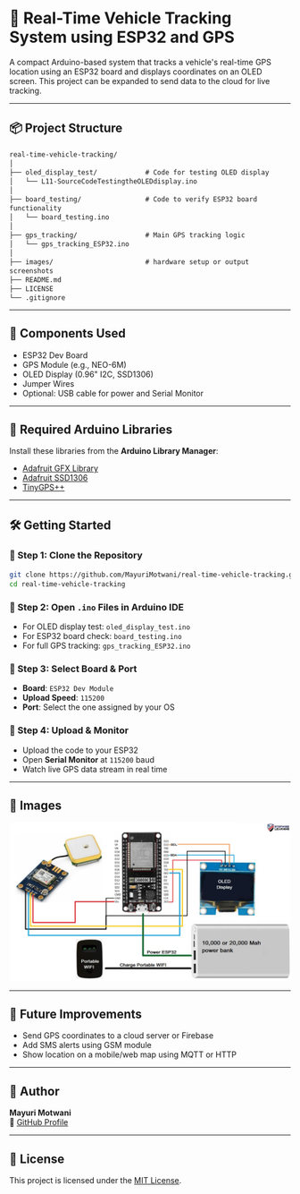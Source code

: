# 🚗 Real-Time Vehicle Tracking System using ESP32 and GPS

A compact Arduino-based system that tracks a vehicle's real-time GPS location using an ESP32 board and displays coordinates on an OLED screen. This project can be expanded to send data to the cloud for live tracking.

---

## 📦 Project Structure

```
real-time-vehicle-tracking/
│
├── oled_display_test/            # Code for testing OLED display
│   └── L11-SourceCodeTestingtheOLEDdisplay.ino
│
├── board_testing/                # Code to verify ESP32 board functionality
│   └── board_testing.ino
│
├── gps_tracking/                 # Main GPS tracking logic
│   └── gps_tracking_ESP32.ino
│
├── images/                       # hardware setup or output screenshots
├── README.md
├── LICENSE
└── .gitignore
```

---

## 🧰 Components Used

- ESP32 Dev Board  
- GPS Module (e.g., NEO-6M)  
- OLED Display (0.96" I2C, SSD1306)  
- Jumper Wires  
- Optional: USB cable for power and Serial Monitor

---

## 🔧 Required Arduino Libraries

Install these libraries from the **Arduino Library Manager**:

- [Adafruit GFX Library](https://github.com/adafruit/Adafruit-GFX-Library)  
- [Adafruit SSD1306](https://github.com/adafruit/Adafruit_SSD1306)  
- [TinyGPS++](https://github.com/mikalhart/TinyGPSPlus)

---

## 🛠️ Getting Started

### 🔹 Step 1: Clone the Repository

```bash
git clone https://github.com/MayuriMotwani/real-time-vehicle-tracking.git
cd real-time-vehicle-tracking
```

### 🔹 Step 2: Open `.ino` Files in Arduino IDE

- For OLED display test: `oled_display_test.ino`  
- For ESP32 board check: `board_testing.ino`  
- For full GPS tracking: `gps_tracking_ESP32.ino`

### 🔹 Step 3: Select Board & Port

- **Board**: `ESP32 Dev Module`  
- **Upload Speed**: `115200`  
- **Port**: Select the one assigned by your OS

### 🔹 Step 4: Upload & Monitor

- Upload the code to your ESP32  
- Open **Serial Monitor** at `115200` baud  
- Watch live GPS data stream in real time

---

## 📸 Images

![Hardware Setup](images/hardware_setup.jpg)

---

## 🚀 Future Improvements

- Send GPS coordinates to a cloud server or Firebase  
- Add SMS alerts using GSM module  
- Show location on a mobile/web map using MQTT or HTTP  

---

## 👤 Author

**Mayuri Motwani**  
🔗 [GitHub Profile](https://github.com/MayuriMotwani)

---

## 📄 License

This project is licensed under the [MIT License](LICENSE).
```
